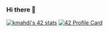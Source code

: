 ### Hi there 👋

[![kmahdi's 42 stats](https://badge.mediaplus.ma/darkblue/kmahdi)](https://github.com/oakoudad/badge42)
[![42 Profile Card](https://1337-readme-xi.vercel.app/api/profile?cursus=42&dark=true&email=hide&login=kmahdi)](https://github.com/mohouyizme/1337-readme)
<!--
**khadija-mahdi/khadija-mahdi** is a ✨ _special_ ✨ repository because its `README.md` (this file) appears on your GitHub profile.

Here are some ideas to get you started:

- 🔭 I’m currently working on ...
- 🌱 I’m currently learning ...
- 👯 I’m looking to collaborate on ...
- 🤔 I’m looking for help with ...
- 💬 Ask me about ...
- 📫 How to reach me: ...
- 😄 Pronouns: ...
- ⚡ Fun fact: ...
-->
